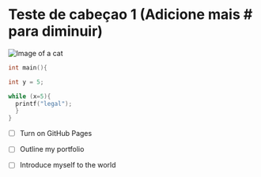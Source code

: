 # Teste de cabeçao 1 (Adicione mais # para diminuir)

![Image of a cat](https://encrypted-tbn0.gstatic.com/images?q=tbn:ANd9GcQNE5bSfdoXkzYIOwQ4ip0q8h9Qsehnsb70sg&usqp=CAU)

```c
int main(){

int y = 5;

while (x=5){
  printf("legal");
  }
}
```
- [ ] Turn on GitHub Pages
- [ ] Outline my portfolio
- [ ] Introduce myself to the world

